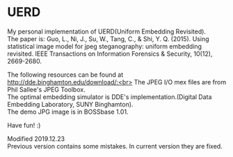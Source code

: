# UERD
My personal implementation of UERD(Uniform Embedding Revisited).<br>
The paper is: Guo, L., Ni, J., Su, W., Tang, C., \& Shi, Y. Q. (2015). Using statistical image model for jpeg steganography: uniform embedding revisited. IEEE Transactions on Information Forensics \& Security, 10(12), 2669-2680.<br>

The following resources can be found at http://dde.binghamton.edu/download/:<br>
The JPEG I/O mex files are from Phil Sallee's JPEG Toolbox.<br>
The optimal embedding simulator is DDE's implementation.(Digital Data Embedding Laboratory, SUNY Binghamton).<br>
The demo JPG image is in BOSSbase 1.01.<br>

Have fun! :)

Modified 2019.12.23<br>
Previous version contains some mistakes. In current version they are fixed.<br>